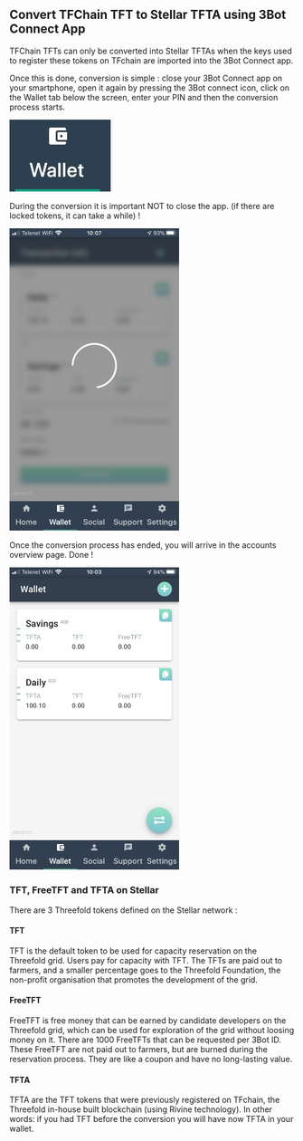 

## Convert TFChain TFT to Stellar TFTA using 3Bot Connect App

TFChain TFTs can only be converted into Stellar TFTAs when the keys used to register these tokens on TFchain are imported into the 3Bot Connect app. 

Once this is done, conversion is simple : close your 3Bot Connect app on your smartphone, open it again by pressing the 3Bot connect icon, click on the Wallet tab below the screen, enter your PIN and then the conversion process starts. 

![](img/wallet_icon.jpg)

During the conversion it is important NOT to close the app. (if there are locked tokens, it can take a while) !

<img src="img/import_wallet_stellar_mainnet.PNG" width="300">

Once the conversion process has ended, you will arrive in the accounts overview page. Done !

<img src="img/accounts_overview_stellar_mainnet.PNG" width="300">

### TFT, FreeTFT and TFTA on Stellar

There are 3 Threefold tokens defined on the Stellar network : 

#### TFT
TFT is the default token to be used for capacity reservation on the Threefold grid. Users pay for capacity with TFT. The TFTs are paid out to farmers, and a smaller percentage goes to the Threefold Foundation, the non-profit organisation that promotes the development of the grid. 

#### FreeTFT
FreeTFT is free money that can be earned by candidate developers on the Threefold grid, which can be used for exploration of the grid without loosing money on it. 
There are 1000 FreeTFTs that can be requested per 3Bot ID. 
These FreeTFT are not paid out to farmers, but are burned during the reservation process. They are like a coupon and have no long-lasting value. 

#### TFTA
TFTA are the TFT tokens that were previously registered on TFchain, the Threefold in-house built blockchain (using Rivine technology). In other words: if you had TFT before the conversion you will have now TFTA in your wallet.
